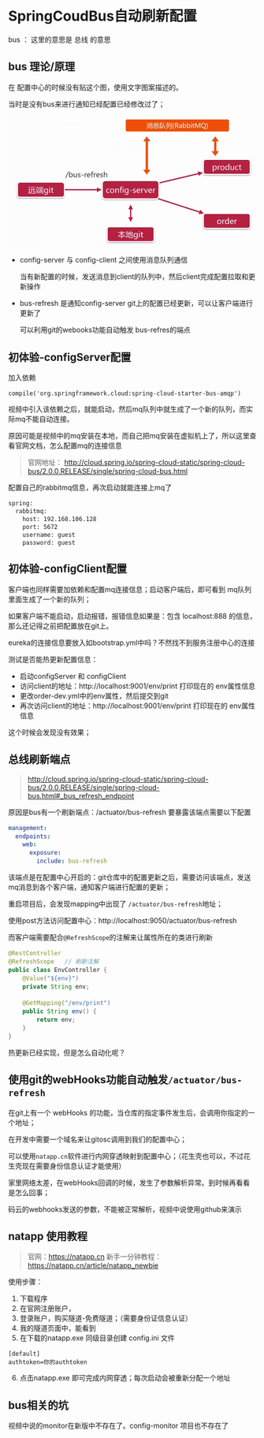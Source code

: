 # SpringCoudBus自动刷新配置
bus ： 这里的意思是 总线 的意思

## bus 理论/原理
在 配置中心的时候没有贴这个图，使用文字图案描述的。

当时是没有bus来进行通知已经配置已经修改过了；


![](/assets/image/imooc/spring_cloud/snipaste_20180818_112415.png)

* config-server 与 config-client 之间使用消息队列通信

  当有新配置的时候，发送消息到client的队列中，然后client完成配置拉取和更新操作
* bus-refresh 是通知config-server git上的配置已经更新，可以让客户端进行更新了

  可以利用git的webooks功能自动触发 bus-refres的端点

## 初体验-configServer配置

加入依赖
```
compile('org.springframework.cloud:spring-cloud-starter-bus-amqp')
```

视频中引入该依赖之后，就能启动，然后mq队列中就生成了一个新的队列，而实际mq不能自动连接。

原因可能是视频中的mq安装在本地，而自己把mq安装在虚拟机上了，所以这里查看官网文档，怎么配置mq的连接信息
> 官网地址： http://cloud.spring.io/spring-cloud-static/spring-cloud-bus/2.0.0.RELEASE/single/spring-cloud-bus.html

配置自己的rabbitmq信息，再次启动就能连接上mq了
```
spring:
  rabbitmq:
    host: 192.168.106.128
    port: 5672
    username: guest
    password: guest
```

## 初体验-configClient配置
客户端也同样需要加依赖和配置mq连接信息；启动客户端后，即可看到 mq队列里面生成了一个新的队列；

如果客户端不能启动，启动报错，报错信息如果是：包含 localhost:888 的信息，那么还记得之前把配置放在git上。

eureka的连接信息要放入如bootstrap.yml中吗？不然找不到服务注册中心的连接

测试是否能热更新配置信息：
* 启动configServer 和 configClient
* 访问client的地址：http://localhost:9001/env/print 打印现在的 env属性信息
* 更改order-dev.yml中的env属性，然后提交到git
* 再次访问client的地址：http://localhost:9001/env/print 打印现在的 env属性信息

这个时候会发现没有效果；

## 总线刷新端点
> http://cloud.spring.io/spring-cloud-static/spring-cloud-bus/2.0.0.RELEASE/single/spring-cloud-bus.html#_bus_refresh_endpoint

原因是bus有一个刷新端点：/actuator/bus-refresh
要暴露该端点需要以下配置
```yaml
management:
  endpoints:
    web:
      exposure:
        include: bus-refresh
```
该端点是在配置中心开启的：git仓库中的配置更新之后，需要访问该端点，发送mq消息到各个客户端，通知客户端进行配置的更新；

重启项目后，会发现mapping中出现了 `/actuator/bus-refresh`地址；

使用post方法访问配置中心：http://localhost:9050/actuator/bus-refresh

而客户端需要配合`@RefreshScope`的注解来让属性所在的类进行刷新
```java
@RestController
@RefreshScope   // 刷新注解
public class EnvController {
    @Value("${env}")
    private String env;

    @GetMapping("/env/print")
    public String env() {
        return env;
    }
}
```

热更新已经实现，但是怎么自动化呢？

## 使用git的webHooks功能自动触发`/actuator/bus-refresh`
在git上有一个 webHooks 的功能，当仓库的指定事件发生后，会调用你指定的一个地址；

在开发中需要一个域名来让gitosc调用到我们的配置中心；

可以使用`natapp.cn`软件进行内网穿透映射到配置中心；（花生壳也可以，不过花生壳现在需要身份信息认证才能使用）


家里网络太差，在webHooks回调的时候，发生了参数解析异常。到时候再看看是怎么回事；

码云的webhooks发送的参数，不能被正常解析，视频中说使用github来演示
## natapp 使用教程
> 官网：https://natapp.cn
> 新手一分钟教程：https://natapp.cn/article/natapp_newbie

使用步骤：
1. 下载程序
2. 在官网注册账户，
3. 登录账户，购买隧道-免费隧道；（需要身份证信息认证）
4. 我的隧道页面中，能看到
5. 在下载的natapp.exe 同级目录创建 config.ini 文件
  ```
  [default]
  authtoken=你的authtoken
  ```
6. 点击natapp.exe 即可完成内网穿透；每次启动会被重新分配一个地址

## bus相关的坑

视频中说的monitor在新版中不存在了。config-monitor 项目也不存在了
